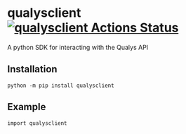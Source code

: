 # qualysclient [![qualysclient Actions Status](https://github.com/woodtechie1428/qualysclient/workflows/publish-to-pypi/badge.svg)](https://github.com/woodtechie1428/qualysclient/actions)

A python SDK for interacting with the Qualys API

## Installation
```
python -m pip install qualysclient
```

## Example 

```
import qualysclient

```
